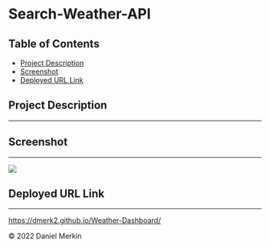 # Search-Weather-API

## Table of Contents
  - [Project Description](#-project-description)
  - [Screenshot](#-screenshot)
  - [Deployed URL Link](#-deployed-url-link)

## Project Description
---

## Screenshot
---
<img src="./Develop/Images/screenshot.png">

## Deployed URL Link
---
https://dmerk2.github.io/Weather-Dashboard/

© 2022 Daniel Merkin